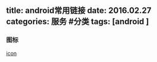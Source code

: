 title: android常用链接
date: 2016.02.27
categories: 服务 #分类
tags: [android ]
---

### 图标
[icon](https://www.iconfinder.com/search/?q=social)